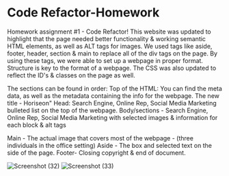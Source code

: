 # Code Refactor-Homework
Homework assignment #1 - Code Refactor!
This website was updated to highlight that the page needed better functionality & working semantic HTML elements, as well as ALT tags for images.
We used tags like aside, footer, header, section & main to replace all of the div tags on the page.
  By using these tags, we were able to set up a webpage in proper format. 
  Structure is key to the format of a webpage.
  The CSS was also updated to reflect the ID's & classes on the page as well. 
  
  The sections can be found in order:
  Top of the HTML: You can find the meta data, as well as the metadata containing the info for the webpage.
  The new title - Horiseon"
  Head: Search Engine, Online Rep, Social Media Marketing bulleted list on the top of the webpage.
  Body/sections - Search Engine, Online Rep, Social Media Marketing with selected images & information for each block & alt tags

  Main - The actual image that covers most of the webpage - (three individuals in the office setting)
  Aside - The box and selected text on the side of the page.
  Footer- Closing copyright & end of document.
  



![Screenshot (32)](https://user-images.githubusercontent.com/83887301/121264646-7d1a1900-c885-11eb-8397-b704f3781718.png)
![Screenshot (33)](https://user-images.githubusercontent.com/83887301/121264653-7f7c7300-c885-11eb-8012-0651d01581ff.png)












